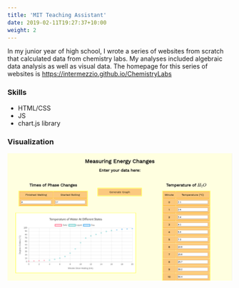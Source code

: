 ```yaml
---
title: 'MIT Teaching Assistant'
date: 2019-02-11T19:27:37+10:00
weight: 2
---
```


In my junior year of high school, I wrote a series of websites from scratch that calculated data from chemistry labs. My analyses included algebraic data analysis as well as visual data. The homepage for this series of websites is https://intermezzio.github.io/ChemistryLabs


### Skills

* HTML/CSS
* JS
* chart.js library

### Visualization

![](/chemistrylabs-graph.png)